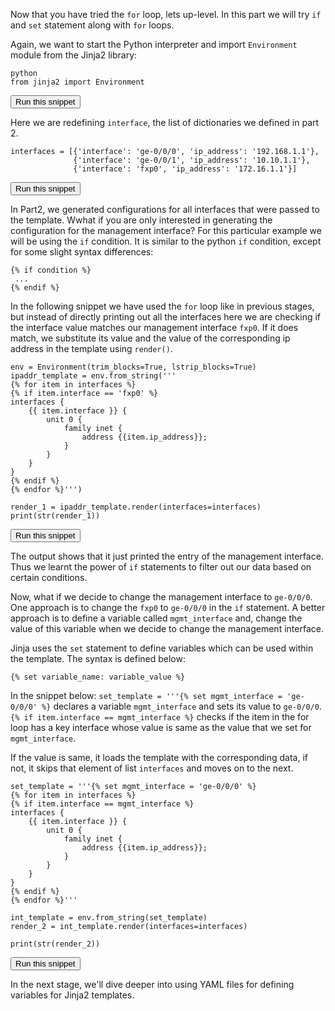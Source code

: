 Now that you have tried the `for` loop, lets up-level. In this part we will try `if` and `set` statement along with `for` loops.

Again, we want to start the Python interpreter and import `Environment` module from the Jinja2 library:

```
python
from jinja2 import Environment
```
<button type="button" class="btn btn-primary btn-sm" onclick="runSnippetInTab('linux1', this)">Run this snippet</button>

Here we are redefining `interface`, the list of dictionaries we defined in part 2.

```
interfaces = [{'interface': 'ge-0/0/0', 'ip_address': '192.168.1.1'},
              {'interface': 'ge-0/0/1', 'ip_address': '10.10.1.1'},
              {'interface': 'fxp0', 'ip_address': '172.16.1.1'}]

```
<button type="button" class="btn btn-primary btn-sm" onclick="runSnippetInTab('linux1', this)">Run this snippet</button>

In Part2, we generated configurations for all interfaces that were passed to the template. Wwhat if you are only interested in generating the  configuration for the management interface? For this particular example we will be using the `if` condition. It is similar to the python `if` condition, except for some slight syntax differences:

```
{% if condition %}
 ...
{% endif %}
```

In the following snippet we have used the `for` loop like in previous stages, but instead of directly printing out all the interfaces here we are checking if the interface value matches our management interface `fxp0`. If it does match, we substitute its value and the value of the corresponding ip address in the template using `render()`.

```
env = Environment(trim_blocks=True, lstrip_blocks=True)
ipaddr_template = env.from_string('''
{% for item in interfaces %}
{% if item.interface == 'fxp0' %}
interfaces {
    {{ item.interface }} {
        unit 0 {
            family inet {
                address {{item.ip_address}};
            }
        }
    }
}
{% endif %}
{% endfor %}''')

render_1 = ipaddr_template.render(interfaces=interfaces)
print(str(render_1))

```
<button type="button" class="btn btn-primary btn-sm" onclick="runSnippetInTab('linux1', this)">Run this snippet</button>


The output shows that it just printed the entry of the management interface. Thus we learnt the power of `if` statements to filter out our data based on certain conditions.

Now, what if we decide to change the management interface to `ge-0/0/0`. One approach is to change the `fxp0` to `ge-0/0/0` in the `if` statement.
A better approach is to define a variable called `mgmt_interface` and, change the value of this variable when we decide to change the management interface.

Jinja uses the `set` statement to define variables which can be used within the template. The syntax is defined below:

```
{% set variable_name: variable_value %}
```

In the snippet below:
`set_template = '''{% set mgmt_interface = 'ge-0/0/0' %}` declares a variable `mgmt_interface` and sets its value to `ge-0/0/0`.
`{% if item.interface == mgmt_interface %}` checks if the item in the for loop has a key interface whose value is same as the value that we set for `mgmt_interface`.

If the value is same, it loads the template with the corresponding data, if not, it skips that element of list `interfaces` and moves on to the next.

```
set_template = '''{% set mgmt_interface = 'ge-0/0/0' %}
{% for item in interfaces %}
{% if item.interface == mgmt_interface %}
interfaces {
    {{ item.interface }} {
        unit 0 {
            family inet {
                address {{item.ip_address}};
            }
        }
    }
}
{% endif %}
{% endfor %}'''

int_template = env.from_string(set_template)
render_2 = int_template.render(interfaces=interfaces)

print(str(render_2))
```
<button type="button" class="btn btn-primary btn-sm" onclick="runSnippetInTab('linux1', this)">Run this snippet</button>

In the next stage, we'll dive deeper into using YAML files for defining variables for Jinja2 templates.
